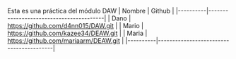Esta es una práctica del módulo DAW
|  Nombre  | Github                                  |
|----------|-----------------------------------------|
| Dano     | https://github.com/d4nn015/DAW.git      |
| Mario    | https://github.com/kazee34/DEAW.git     |
| Maria    | https://github.com/mariaarm/DEAW.git    |
|----------|-----------------------------------------|
